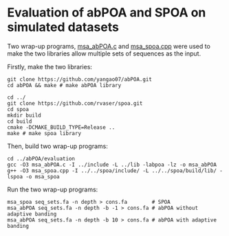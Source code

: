 Evaluation of abPOA and SPOA on simulated datasets
==
Two wrap-up programs, [msa_abPOA.c](msa_abPOA.c) and [msa_spoa.cpp](msa_spoa.cpp) were used to make the two libraries allow multiple sets of sequences as the input.

Firstly, make the two libraries:
```
git clone https://github.com/yangao07/abPOA.git
cd abPOA && make # make abPOA library

cd ../
git clone https://github.com/rvaser/spoa.git
cd spoa
mkdir build
cd build
cmake -DCMAKE_BUILD_TYPE=Release ..
make # make spoa library
```
Then, build two wrap-up programs:
```
cd ../abPOA/evaluation
gcc -O3 msa_abPOA.c -I ../include -L ../lib -labpoa -lz -o msa_abPOA
g++ -O3 msa_spoa.cpp -I ../../spoa/include/ -L ../../spoa/build/lib/ -lspoa -o msa_spoa
```

Run the two wrap-up programs:
```
msa_spoa seq_sets.fa -n depth > cons.fa        # SPOA
msa_abPOA seq_sets.fa -n depth -b -1 > cons.fa # abPOA without adaptive banding
msa_abPOA seq_sets.fa -n depth -b 10 > cons.fa # abPOA with adaptive banding
```
